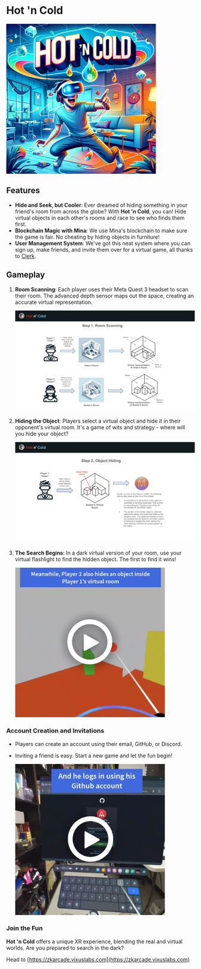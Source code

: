 # Hot 'n Cold

<img width="400" height="400" alt="logo" src="./img/HotnCold-Banner.png"/>

## Features

- **Hide and Seek, but Cooler**: Ever dreamed of hiding something in your friend's room from across the globe? With **Hot 'n Cold**, you can! Hide virtual objects in each other's rooms and race to see who finds them first.
- **Blockchain Magic with Mina**: We use Mina's blockchain to make sure the game is fair. No cheating by hiding objects in furniture!
- **User Management System**: We've got this neat system where you can sign up, make friends, and invite them over for a virtual game, all thanks to [Clerk](https://clerk.com/).

## Gameplay

1. **Room Scanning**: Each player uses their Meta Quest 3 headset to scan their room. The advanced depth sensor maps out the space, creating an accurate virtual representation.

   <img width="650" alt="logo" src="./img/HotnCold-Architecture-Step1-Room-Scanning.jpg"/>

2. **Hiding the Object**: Players select a virtual object and hide it in their opponent's virtual room. It's a game of wits and strategy - where will you hide your object?

   <img width="650" alt="logo" src="./img/HotnCold-Architecture-Step2-Object-Hiding.jpg"/>

3. **The Search Begins**: In a dark virtual version of your room, use your virtual flashlight to find the hidden object. The first to find it wins!

   [<img width="400" alt="logo" src="./img/HotnCold-Thumbnail-01.png"/>](https://youtu.be/0D224V3nmfM)

### Account Creation and Invitations

- Players can create an account using their email, GitHub, or Discord.
- Inviting a friend is easy. Start a new game and let the fun begin!

  [<img width="400" alt="logo" src="./img/HotnCold-Thumbnail-02.png"/>](https://youtu.be/g0xg-7yLXS4)

### Join the Fun

**Hot 'n Cold** offers a unique XR experience, blending the real and virtual worlds. Are you prepared to search in the dark?

Head to [https://zkarcade.vixuslabs.com](https://zkarcade.vixuslabs.com)
